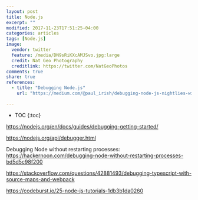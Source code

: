 ```yaml
---
layout: post
title: Node.js
excerpt: ""
modified: 2017-11-23T17:51:25-04:00
categories: articles
tags: [Node.js]
image:
  vendor: twitter
  feature: /media/DN9sRiKXcAMJSvo.jpg:large
  credit: Nat Geo Photography‏
  creditlink: https://twitter.com/NatGeoPhotos
comments: true
share: true
references:
  - title: "Debugging Node.js"
    url: "https://medium.com/@paul_irish/debugging-node-js-nightlies-with-chrome-devtools-7c4a1b95ae27"

---
```


* TOC
{:toc}



https://nodejs.org/en/docs/guides/debugging-getting-started/

https://nodejs.org/api/debugger.html

Debugging Node without restarting processes: https://hackernoon.com/debugging-node-without-restarting-processes-bd5d5c98f200

https://stackoverflow.com/questions/42881493/debugging-typescript-with-source-maps-and-webpack


https://codeburst.io/25-node-js-tutorials-1db3b1da0260
